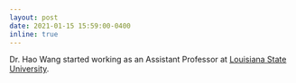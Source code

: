 ```yaml
---
layout: post
date: 2021-01-15 15:59:00-0400
inline: true
---
```


Dr. Hao Wang started working as an Assistant Professor at <a href="https://www.lsu.edu/">Louisiana State University</a>.

